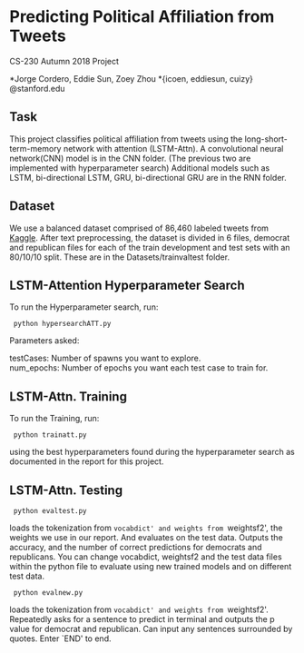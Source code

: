 # Predicting Political Affiliation from Tweets

CS-230 Autumn 2018 Project

*Jorge Cordero, Eddie Sun, Zoey Zhou 
*{icoen, eddiesun, cuizy} @stanford.edu

<h2>Task</h2>

This project classifies political affiliation from tweets using the long-short-term-memory network with attention (LSTM-Attn).  A convolutional neural network(CNN) model is in the CNN folder.  (The previous two are implemented with hyperparameter search)  Additional models such as LSTM, bi-directional LSTM, GRU, bi-directional GRU are in the RNN folder.

<h2>Dataset</h2>

We use a balanced dataset comprised of 86,460 labeled tweets from [Kaggle](https://www.kaggle.com/kapastor/democratvsrepublicantweets/version/1). After text preprocessing, the dataset is divided in 6 files, democrat and republican files for each of the train development and test sets with an 80/10/10 split.  These are in the Datasets/trainvaltest folder.

<h2>LSTM-Attention Hyperparameter Search</h2>
To run the Hyperparameter search, run:

<code> python hypersearchATT.py </code> 

Parameters asked: 

testCases: Number of spawns you want to explore. <br>
num_epochs: Number of epochs you want each test case to train for.  

<h2>LSTM-Attn. Training</h2>

To run the Training, run:

<code> python trainatt.py </code> 

using the best hyperparameters found during the hyperparameter search as documented in the report for this project.

<h2>LSTM-Attn. Testing</h2>

<code> python evaltest.py  </code> 
  
loads the tokenization from `vocabdict' and weights from `weightsf2', the weights we use in our report.  And evaluates on the test data.  Outputs the accuracy, and the number of correct predictions for democrats and republicans.  You can change vocabdict, weightsf2 and the test data files within the python file to evaluate using new trained models and on different test data.
  
<code> python evalnew.py  </code> 

loads the tokenization from `vocabdict' and weights from `weightsf2'.  Repeatedly asks for a sentence to predict in terminal and outputs the p value for democrat and republican.  Can input any sentences surrounded by quotes.  Enter `END' to end.  
